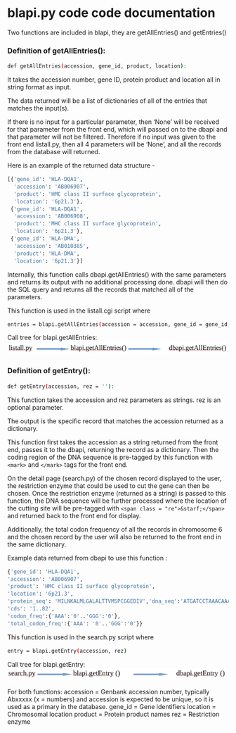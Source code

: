 # blapi.py code code documentation



Two functions are included in blapi, they are getAllEntries() and getEntries()

### Definition of getAllEntries(): 

```sh
def getAllEntries(accession, gene_id, product, location):
```

It takes the accession number, gene ID, protein product and location all in string format as input.

The data returned will be a list of dictionaries of all of the entries that matches the input(s).

If there is no input for a particular parameter, then ‘None’ will be received for that parameter from the front end, which will passed on to the dbapi and that parameter will not be filtered. Therefore if no input was given to the front end listall.py, then all 4 parameters will be ‘None’, and all the records from the database will returned.

Here is an example of the returned data structure -

```sh
[{'gene_id': 'HLA-DQA1',
  'accession': 'AB006907',
  'product': 'HMC class II surface glycoprotein',
  'location': '6p21.3'},
 {'gene_id': 'HLA-DQA1',
  'accession': 'AB006908',
  'product': 'MHC class II surface glycoprotein',
  'location': '6p21.3'},
 {'gene_id': 'HLA-DMA',
  'accession': 'AB010385',
  'product': 'HLA-DMA',
  'location': '6p21.3'}]
 ```
 Internally, this function calls dbapi.getAllEntries() with the same parameters and returns its output with no additional processing done. dbapi will then do the SQL query and returns all the records that matched all of the parameters.

This function is used in the listall.cgi script where 

```sh
entries = blapi.getAllEntries(accession = accession, gene_id = gene_id, product = product, location = location)
```

Call tree for blapi.getAllEntries:
![image](https://github.com/flolai/bbk_chromosome6/raw/master/cgi-biocomp2/bl/calltree01.png)


### Definition of getEntry(): 

```sh
def getEntry(accession, rez = ''):
```

This function takes the accession and rez parameters as strings. rez is an optional parameter.

The output is the specific record that matches the accession returned as a dictionary.

This function first takes the accession as a string returned from the front end, passes it to the dbapi, returning the record as a dictionary. Then the coding region of the DNA sequence is pre-tagged by this function with ```<mark>``` and ```</mark>``` tags for the front end.

On the detail page (search.py) of the chosen record displayed to the user, the restriction enzyme that could be used to cut the gene can then be chosen. Once the restriction enzyme (returned as a string) is passed to this function, the DNA sequence will be further processed where the location of the cutting site will be pre-tagged with ```<span class = "re">&starf;</span>``` and returned back to the front end for display.

Additionally, the total codon frequency of all the records in chromosome 6 and the chosen record by the user will also be returned to the front end in the same dictionary.

Example data returned from dbapi to use this function :

```sh
{'gene_id': 'HLA-DQA1',
'accession': 'AB006907',
'product': 'HMC class II surface glycoprotein',
'location': '6p21.3',
'protein_seq': 'MILNKALMLGALALTTVMSPCGGEDIV','dna_seq':'ATGATCCTAAACAAAGCTCTGATGCT<mark>GGGGGCCCTTG</mark>CCCTGACCACCGTGATGAGCCCCTGT<span class = "re">&starf;</span>GGAGGTGAAGACATTGTGG',
'cds': '1..82',
'codon_freq':{'AAA':'0'..'GGG':'0'}, 
'total_codon_freq':{'AAA': '0'..'GGG':'0'}}
```
This function is used in the search.py script where 
```sh
entry = blapi.getEntry(accession, rez)
```
Call tree for  blapi.getEntry:
![image](https://github.com/flolai/bbk_chromosome6/raw/master/cgi-biocomp2/bl/calltree2.png)

For both functions:
accession = Genbank accession number, typically Abxxxxx (x = numbers) and accession is expected to be unique, so it is used as a primary in the database.
gene_id = Gene identifiers
location = Chromosomal location
product = Protein product names
rez = Restriction enzyme





 